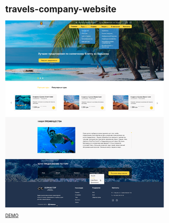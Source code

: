 # travels-company-website

![Screenshot](test_WA.png)

[DEMO](https://lowlifeboy.github.io/travels-company-website)